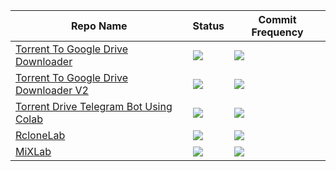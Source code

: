| Repo Name | Status | Commit Frequency
|-|-|-|
| [Torrent To Google Drive Downloader](https://github.com/AvinashReddy3108/Torrent-To-Google-Drive-Downloader) | ![](https://img.shields.io/github/last-commit/AvinashReddy3108/Torrent-To-Google-Drive-Downloader) | ![](https://img.shields.io/github/commit-activity/m/AvinashReddy3108/Torrent-To-Google-Drive-Downloader)
| [Torrent To Google Drive Downloader V2](https://github.com/r12habh/Torrent-To-Google-Drive-Downloader-v2) | ![](https://img.shields.io/github/last-commit/r12habh/Torrent-To-Google-Drive-Downloader-v2) | ![](https://img.shields.io/github/commit-activity/m/r12habh/Torrent-To-Google-Drive-Downloader-v2)
| [Torrent Drive Telegram Bot Using Colab](https://github.com/nastyzera/Torrent-Drive-Telegram-Bot-Using-Colab) | ![](https://img.shields.io/github/last-commit/nastyzera/Torrent-Drive-Telegram-Bot-Using-Colab) | ![](https://img.shields.io/github/commit-activity/m/nastyzera/Torrent-Drive-Telegram-Bot-Using-Colab)
| [RcloneLab](https://github.com/VIJAY63/RcloneLab) | ![](https://img.shields.io/github/last-commit/VIJAY63/RcloneLab) | ![](https://img.shields.io/github/commit-activity/m/VIJAY63/RcloneLab)
| [MiXLab](https://github.com/shirooo39/MiXLab) | ![](https://img.shields.io/github/last-commit/shirooo39/MiXLab) | ![](https://img.shields.io/github/commit-activity/m/shirooo39/MiXLab)
